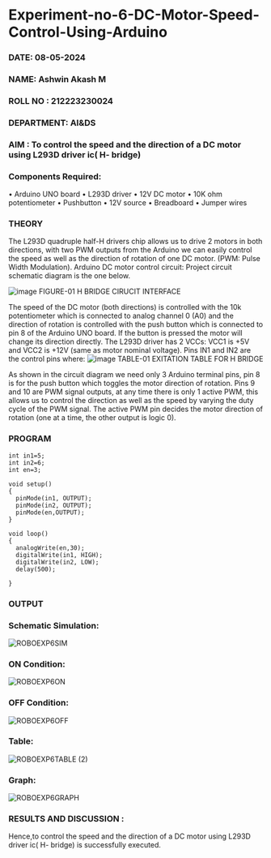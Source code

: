 # Experiment-no-6-DC-Motor-Speed-Control-Using-Arduino
###  DATE: 08-05-2024
###  NAME: Ashwin Akash M
###  ROLL NO : 212223230024
###  DEPARTMENT: AI&DS

### AIM : To control the speed and the direction of a DC motor using L293D driver ic( H- bridge)

### Components Required:
•	Arduino UNO board
•	L293D driver
•	12V DC motor
•	10K ohm potentiometer
•	Pushbutton
•	12V source
•	Breadboard
•	Jumper wires
### THEORY 
The L293D quadruple half-H drivers chip allows us to drive 2 motors in both directions, with two PWM outputs from the Arduino we can easily control the speed as well as the direction of rotation of one DC motor. (PWM: Pulse Width Modulation).
Arduino DC motor control circuit:
Project circuit schematic diagram is the one below.

![image](https://user-images.githubusercontent.com/36288975/167763051-b230c183-afc5-46f2-ba95-0f95e10dd6c9.png)
FIGURE-01 H BRIDGE CIRUCIT INTERFACE 
 
The speed of the DC motor (both directions) is controlled with the 10k potentiometer which is connected to analog channel 0 (A0) and the direction of rotation is controlled with the push button which is connected to pin 8 of the Arduino UNO board. If the button is pressed the motor will change its direction directly.
The L293D driver has 2 VCCs: VCC1 is +5V and VCC2 is +12V (same as motor nominal voltage). Pins IN1 and IN2 are the control pins where:
![image](https://user-images.githubusercontent.com/36288975/167763120-1421c2c5-8381-49eb-b376-03f6e1113b7a.png)
TABLE-01 EXITATION TABLE FOR H BRIDGE 

As shown in the circuit diagram we need only 3 Arduino terminal pins, pin 8 is for the push button which toggles the motor direction of rotation. Pins 9 and 10 are PWM signal outputs, at any time there is only 1 active PWM, this allows us to control the direction as well as the speed by varying the duty cycle of the PWM signal. The active PWM pin decides the motor direction of rotation (one at a time, the other output is logic 0).

### PROGRAM 
```
int in1=5;
int in2=6;
int en=3;

void setup()
{
  pinMode(in1, OUTPUT);
  pinMode(in2, OUTPUT);
  pinMode(en,OUTPUT);
}

void loop()
{
  analogWrite(en,30);
  digitalWrite(in1, HIGH);
  digitalWrite(in2, LOW);
  delay(500);
  
}
```
### OUTPUT
### Schematic Simulation:
![ROBOEXP6SIM](https://github.com/AshwinAkash24/Experiment-no-7-DC-Motor-Speed-Control-Using-Arduino/assets/144979248/faa229c7-079a-41dc-860b-8012fc827e06)

### ON Condition:
![ROBOEXP6ON](https://github.com/AshwinAkash24/Experiment-no-7-DC-Motor-Speed-Control-Using-Arduino/assets/144979248/fe37c6cf-5031-4ba0-8e9a-7b337663dc89)

### OFF Condition:
![ROBOEXP6OFF](https://github.com/AshwinAkash24/Experiment-no-7-DC-Motor-Speed-Control-Using-Arduino/assets/144979248/9de9a658-e3d4-43f8-8ecc-8d5059a1de38)


### Table:
![ROBOEXP6TABLE (2)](https://github.com/AshwinAkash24/Experiment-no-7-DC-Motor-Speed-Control-Using-Arduino/assets/144979248/7cbd8494-52c5-4079-9343-263f035aeba3)

### Graph:

![ROBOEXP6GRAPH](https://github.com/AshwinAkash24/Experiment-no-7-DC-Motor-Speed-Control-Using-Arduino/assets/144979248/0fbc7af7-ec32-46db-93db-ab45f01b4f6b)

### RESULTS AND DISCUSSION :
Hence,to control the speed and the direction of a DC motor using L293D driver ic( H- bridge) is successfully executed.

